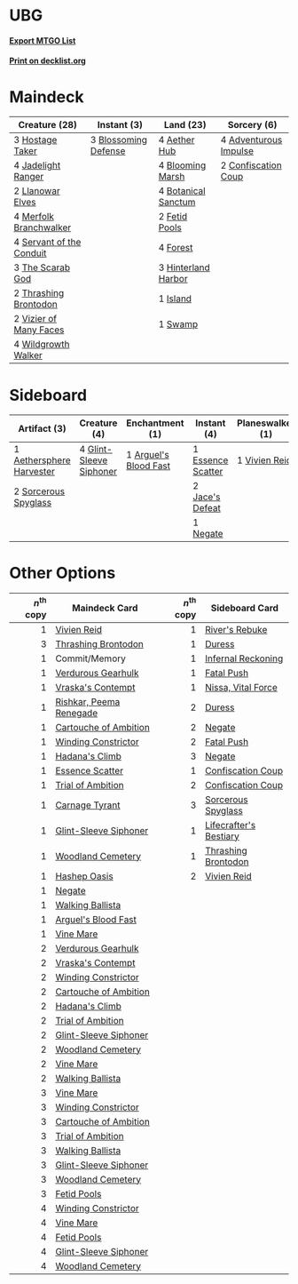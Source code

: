 # UBG

#### [Export MTGO List](../collection/UBG/UBG.txt)
#### [Print on decklist.org](http://decklist.org/?deckmain=4%09Adventurous%20Impulse%0A4%09Aether%20Hub%0A4%09Blooming%20Marsh%0A3%09Blossoming%20Defense%0A4%09Botanical%20Sanctum%0A2%09Confiscation%20Coup%0A2%09Fetid%20Pools%0A4%09Forest%0A3%09Hinterland%20Harbor%0A3%09Hostage%20Taker%0A1%09Island%0A4%09Jadelight%20Ranger%0A2%09Llanowar%20Elves%0A4%09Merfolk%20Branchwalker%0A4%09Servant%20of%20the%20Conduit%0A1%09Swamp%0A3%09The%20Scarab%20God%0A2%09Thrashing%20Brontodon%0A2%09Vizier%20of%20Many%20Faces%0A4%09Wildgrowth%20Walker&deckside=1%09Aethersphere%20Harvester%0A1%09Arguel's%20Blood%20Fast%0A2%09Doomfall%0A1%09Essence%20Scatter%0A4%09Glint-Sleeve%20Siphoner%0A2%09Jace's%20Defeat%0A1%09Negate%0A2%09Sorcerous%20Spyglass%0A1%09Vivien%20Reid)
# Maindeck

|                                           Creature (28)                                           |                                          Instant (3)                                          |                                          Land (23)                                           |                                          Sorcery (6)                                           |
|---------------------------------------------------------------------------------------------------|-----------------------------------------------------------------------------------------------|----------------------------------------------------------------------------------------------|------------------------------------------------------------------------------------------------|
|3 [Hostage Taker](http://gatherer.wizards.com/Pages/Card/Details.aspx?multiverseid=435379)         |3 [Blossoming Defense](http://gatherer.wizards.com/Pages/Card/Details.aspx?multiverseid=417719)|4 [Aether Hub](http://gatherer.wizards.com/Pages/Card/Details.aspx?multiverseid=417815)       |4 [Adventurous Impulse](http://gatherer.wizards.com/Pages/Card/Details.aspx?multiverseid=443041)|
|4 [Jadelight Ranger](http://gatherer.wizards.com/Pages/Card/Details.aspx?multiverseid=439793)      |                                                                                               |4 [Blooming Marsh](http://gatherer.wizards.com/Pages/Card/Details.aspx?multiverseid=417816)   |2 [Confiscation Coup](http://gatherer.wizards.com/Pages/Card/Details.aspx?multiverseid=417614)  |
|2 [Llanowar Elves](http://gatherer.wizards.com/Pages/Card/Details.aspx?multiverseid=413717)        |                                                                                               |4 [Botanical Sanctum](http://gatherer.wizards.com/Pages/Card/Details.aspx?multiverseid=417817)|                                                                                                |
|4 [Merfolk Branchwalker](http://gatherer.wizards.com/Pages/Card/Details.aspx?multiverseid=435353)  |                                                                                               |2 [Fetid Pools](http://gatherer.wizards.com/Pages/Card/Details.aspx?multiverseid=426945)      |                                                                                                |
|4 [Servant of the Conduit](http://gatherer.wizards.com/Pages/Card/Details.aspx?multiverseid=417742)|                                                                                               |4 [Forest](http://gatherer.wizards.com/Pages/Card/Details.aspx?multiverseid=439605)           |                                                                                                |
|3 [The Scarab God](http://gatherer.wizards.com/Pages/Card/Details.aspx?multiverseid=430688)        |                                                                                               |3 [Hinterland Harbor](http://gatherer.wizards.com/Pages/Card/Details.aspx?multiverseid=241988)|                                                                                                |
|2 [Thrashing Brontodon](http://gatherer.wizards.com/Pages/Card/Details.aspx?multiverseid=439805)   |                                                                                               |1 [Island](http://gatherer.wizards.com/Pages/Card/Details.aspx?multiverseid=439602)           |                                                                                                |
|2 [Vizier of Many Faces](http://gatherer.wizards.com/Pages/Card/Details.aspx?multiverseid=426776)  |                                                                                               |1 [Swamp](http://gatherer.wizards.com/Pages/Card/Details.aspx?multiverseid=439603)            |                                                                                                |
|4 [Wildgrowth Walker](http://gatherer.wizards.com/Pages/Card/Details.aspx?multiverseid=435372)     |                                                                                               |                                                                                              |                                                                                                |


# Sideboard

|                                           Artifact (3)                                            |                                           Creature (4)                                           |                                        Enchantment (1)                                         |                                        Instant (4)                                         |                                    Planeswalker (1)                                    |                                     Sorcery (2)                                     |
|---------------------------------------------------------------------------------------------------|--------------------------------------------------------------------------------------------------|------------------------------------------------------------------------------------------------|--------------------------------------------------------------------------------------------|----------------------------------------------------------------------------------------|-------------------------------------------------------------------------------------|
|1 [Aethersphere Harvester](http://gatherer.wizards.com/Pages/Card/Details.aspx?multiverseid=423809)|4 [Glint-Sleeve Siphoner](http://gatherer.wizards.com/Pages/Card/Details.aspx?multiverseid=423729)|1 [Arguel's Blood Fast](http://gatherer.wizards.com/Pages/Card/Details.aspx?multiverseid=439316)|1 [Essence Scatter](http://gatherer.wizards.com/Pages/Card/Details.aspx?multiverseid=438446)|1 [Vivien Reid](http://gatherer.wizards.com/Pages/Card/Details.aspx?multiverseid=447344)|2 [Doomfall](http://gatherer.wizards.com/Pages/Card/Details.aspx?multiverseid=430751)|
|2 [Sorcerous Spyglass](http://gatherer.wizards.com/Pages/Card/Details.aspx?multiverseid=435407)    |                                                                                                  |                                                                                                |2 [Jace's Defeat](http://gatherer.wizards.com/Pages/Card/Details.aspx?multiverseid=430727)  |                                                                                        |                                                                                     |
|                                                                                                   |                                                                                                  |                                                                                                |1 [Negate](http://gatherer.wizards.com/Pages/Card/Details.aspx?multiverseid=447135)         |                                                                                        |                                                                                     |


# Other Options

|*n*<sup>th</sup> copy|                                          Maindeck Card                                           |*n*<sup>th</sup> copy|                                         Sideboard Card                                          |
|--------------------:|--------------------------------------------------------------------------------------------------|--------------------:|-------------------------------------------------------------------------------------------------|
|                    1|[Vivien Reid](http://gatherer.wizards.com/Pages/Card/Details.aspx?multiverseid=447344)            |                    1|[River's Rebuke](http://gatherer.wizards.com/Pages/Card/Details.aspx?multiverseid=435223)        |
|                    3|[Thrashing Brontodon](http://gatherer.wizards.com/Pages/Card/Details.aspx?multiverseid=439805)    |                    1|[Duress](http://gatherer.wizards.com/Pages/Card/Details.aspx?multiverseid=270465)                |
|                    1|Commit/Memory                                                                                     |                    1|[Infernal Reckoning](http://gatherer.wizards.com/Pages/Card/Details.aspx?multiverseid=447238)    |
|                    1|[Verdurous Gearhulk](http://gatherer.wizards.com/Pages/Card/Details.aspx?multiverseid=420592)     |                    1|[Fatal Push](http://gatherer.wizards.com/Pages/Card/Details.aspx?multiverseid=423724)            |
|                    1|[Vraska's Contempt](http://gatherer.wizards.com/Pages/Card/Details.aspx?multiverseid=435283)      |                    1|[Nissa, Vital Force](http://gatherer.wizards.com/Pages/Card/Details.aspx?multiverseid=417736)    |
|                    1|[Rishkar, Peema Renegade](http://gatherer.wizards.com/Pages/Card/Details.aspx?multiverseid=423789)|                    2|[Duress](http://gatherer.wizards.com/Pages/Card/Details.aspx?multiverseid=270465)                |
|                    1|[Cartouche of Ambition](http://gatherer.wizards.com/Pages/Card/Details.aspx?multiverseid=426785)  |                    2|[Negate](http://gatherer.wizards.com/Pages/Card/Details.aspx?multiverseid=447135)                |
|                    1|[Winding Constrictor](http://gatherer.wizards.com/Pages/Card/Details.aspx?multiverseid=423807)    |                    2|[Fatal Push](http://gatherer.wizards.com/Pages/Card/Details.aspx?multiverseid=423724)            |
|                    1|[Hadana's Climb](http://gatherer.wizards.com/Pages/Card/Details.aspx?multiverseid=439815)         |                    3|[Negate](http://gatherer.wizards.com/Pages/Card/Details.aspx?multiverseid=447135)                |
|                    1|[Essence Scatter](http://gatherer.wizards.com/Pages/Card/Details.aspx?multiverseid=438446)        |                    1|[Confiscation Coup](http://gatherer.wizards.com/Pages/Card/Details.aspx?multiverseid=417614)     |
|                    1|[Trial of Ambition](http://gatherer.wizards.com/Pages/Card/Details.aspx?multiverseid=426815)      |                    2|[Confiscation Coup](http://gatherer.wizards.com/Pages/Card/Details.aspx?multiverseid=417614)     |
|                    1|[Carnage Tyrant](http://gatherer.wizards.com/Pages/Card/Details.aspx?multiverseid=435334)         |                    3|[Sorcerous Spyglass](http://gatherer.wizards.com/Pages/Card/Details.aspx?multiverseid=435407)    |
|                    1|[Glint-Sleeve Siphoner](http://gatherer.wizards.com/Pages/Card/Details.aspx?multiverseid=423729)  |                    1|[Lifecrafter's Bestiary](http://gatherer.wizards.com/Pages/Card/Details.aspx?multiverseid=423829)|
|                    1|[Woodland Cemetery](http://gatherer.wizards.com/Pages/Card/Details.aspx?multiverseid=241983)      |                    1|[Thrashing Brontodon](http://gatherer.wizards.com/Pages/Card/Details.aspx?multiverseid=439805)   |
|                    1|[Hashep Oasis](http://gatherer.wizards.com/Pages/Card/Details.aspx?multiverseid=430866)           |                    2|[Vivien Reid](http://gatherer.wizards.com/Pages/Card/Details.aspx?multiverseid=447344)           |
|                    1|[Negate](http://gatherer.wizards.com/Pages/Card/Details.aspx?multiverseid=447135)                 |                     |                                                                                                 |
|                    1|[Walking Ballista](http://gatherer.wizards.com/Pages/Card/Details.aspx?multiverseid=423848)       |                     |                                                                                                 |
|                    1|[Arguel's Blood Fast](http://gatherer.wizards.com/Pages/Card/Details.aspx?multiverseid=439316)    |                     |                                                                                                 |
|                    1|[Vine Mare](http://gatherer.wizards.com/Pages/Card/Details.aspx?multiverseid=447343)              |                     |                                                                                                 |
|                    2|[Verdurous Gearhulk](http://gatherer.wizards.com/Pages/Card/Details.aspx?multiverseid=420592)     |                     |                                                                                                 |
|                    2|[Vraska's Contempt](http://gatherer.wizards.com/Pages/Card/Details.aspx?multiverseid=435283)      |                     |                                                                                                 |
|                    2|[Winding Constrictor](http://gatherer.wizards.com/Pages/Card/Details.aspx?multiverseid=423807)    |                     |                                                                                                 |
|                    2|[Cartouche of Ambition](http://gatherer.wizards.com/Pages/Card/Details.aspx?multiverseid=426785)  |                     |                                                                                                 |
|                    2|[Hadana's Climb](http://gatherer.wizards.com/Pages/Card/Details.aspx?multiverseid=439815)         |                     |                                                                                                 |
|                    2|[Trial of Ambition](http://gatherer.wizards.com/Pages/Card/Details.aspx?multiverseid=426815)      |                     |                                                                                                 |
|                    2|[Glint-Sleeve Siphoner](http://gatherer.wizards.com/Pages/Card/Details.aspx?multiverseid=423729)  |                     |                                                                                                 |
|                    2|[Woodland Cemetery](http://gatherer.wizards.com/Pages/Card/Details.aspx?multiverseid=241983)      |                     |                                                                                                 |
|                    2|[Vine Mare](http://gatherer.wizards.com/Pages/Card/Details.aspx?multiverseid=447343)              |                     |                                                                                                 |
|                    2|[Walking Ballista](http://gatherer.wizards.com/Pages/Card/Details.aspx?multiverseid=423848)       |                     |                                                                                                 |
|                    3|[Vine Mare](http://gatherer.wizards.com/Pages/Card/Details.aspx?multiverseid=447343)              |                     |                                                                                                 |
|                    3|[Winding Constrictor](http://gatherer.wizards.com/Pages/Card/Details.aspx?multiverseid=423807)    |                     |                                                                                                 |
|                    3|[Cartouche of Ambition](http://gatherer.wizards.com/Pages/Card/Details.aspx?multiverseid=426785)  |                     |                                                                                                 |
|                    3|[Trial of Ambition](http://gatherer.wizards.com/Pages/Card/Details.aspx?multiverseid=426815)      |                     |                                                                                                 |
|                    3|[Walking Ballista](http://gatherer.wizards.com/Pages/Card/Details.aspx?multiverseid=423848)       |                     |                                                                                                 |
|                    3|[Glint-Sleeve Siphoner](http://gatherer.wizards.com/Pages/Card/Details.aspx?multiverseid=423729)  |                     |                                                                                                 |
|                    3|[Woodland Cemetery](http://gatherer.wizards.com/Pages/Card/Details.aspx?multiverseid=241983)      |                     |                                                                                                 |
|                    3|[Fetid Pools](http://gatherer.wizards.com/Pages/Card/Details.aspx?multiverseid=426945)            |                     |                                                                                                 |
|                    4|[Winding Constrictor](http://gatherer.wizards.com/Pages/Card/Details.aspx?multiverseid=423807)    |                     |                                                                                                 |
|                    4|[Vine Mare](http://gatherer.wizards.com/Pages/Card/Details.aspx?multiverseid=447343)              |                     |                                                                                                 |
|                    4|[Fetid Pools](http://gatherer.wizards.com/Pages/Card/Details.aspx?multiverseid=426945)            |                     |                                                                                                 |
|                    4|[Glint-Sleeve Siphoner](http://gatherer.wizards.com/Pages/Card/Details.aspx?multiverseid=423729)  |                     |                                                                                                 |
|                    4|[Woodland Cemetery](http://gatherer.wizards.com/Pages/Card/Details.aspx?multiverseid=241983)      |                     |                                                                                                 |

